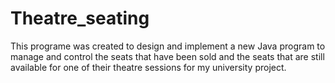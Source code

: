 # Theatre_seating
This programe was created to design and implement a new Java program to manage and control the seats that have been sold and the seats that are still available for one of their theatre sessions for my university project.
